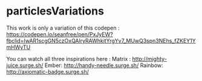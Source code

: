 # particlesVariations
This work is only a variation of  this codepen : https://codepen.io/seanfree/pen/PxJyEW?fbclid=IwAR1scgGN5czOxQAlryRAWhkitYrgYv7_MUwQ3spn3NEhs_fZKEY1YmHWyTU

You can watch all three inspirations here : 
Matrix : http://mighty-juice.surge.sh/
Ember: http://handy-needle.surge.sh/
Rainbow: http://axiomatic-badge.surge.sh/
